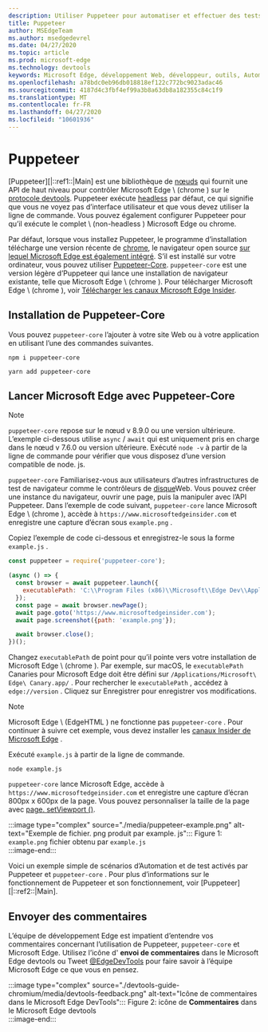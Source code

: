 ```yaml
---
description: Utiliser Puppeteer pour automatiser et effectuer des tests dans Microsoft Edge
title: Puppeteer
author: MSEdgeTeam
ms.author: msedgedevrel
ms.date: 04/27/2020
ms.topic: article
ms.prod: microsoft-edge
ms.technology: devtools
keywords: Microsoft Edge, développement Web, développeur, outils, Automation, test
ms.openlocfilehash: a78bdc0eb96db018818ef122c772bc9023adac46
ms.sourcegitcommit: 4187d4c3fbf4ef99a3b8a63db8a182355c84c1f9
ms.translationtype: MT
ms.contentlocale: fr-FR
ms.lasthandoff: 04/27/2020
ms.locfileid: "10601936"
---
```

# Puppeteer  

[Puppeteer][|::ref1::|Main] est une bibliothèque de [nœuds][NodejsMain] qui fournit une API de haut niveau pour contrôler Microsoft Edge \ (chrome \) sur le [protocole devtools][GithubChromedevtoolsProtocol].  Puppeteer exécute [headless][WikiHeadlessBrowser] par défaut, ce qui signifie que vous ne voyez pas d’interface utilisateur et que vous devez utiliser la ligne de commande.  Vous pouvez également configurer Puppeteer pour qu’il exécute le complet \ (non-headless \) Microsoft Edge ou chrome.  

Par défaut, lorsque vous installez Puppeteer, le programme d’installation télécharge une version récente de [chrome][ChromiumHome], le navigateur open source [sur lequel Microsoft Edge est également intégré][MicrosoftBlogsWindowsExperience20181206].  S’il est installé sur votre ordinateur, vous pouvez utiliser [Puppeteer-Core][PuppeteerApivscore].  `puppeteer-core` est une version légère d’Puppeteer qui lance une installation de navigateur existante, telle que Microsoft Edge \ (chrome \).  Pour télécharger Microsoft Edge \ (chrome \), voir [Télécharger les canaux Microsoft Edge Insider][MicrosoftedgeinsiderDownload].

## Installation de Puppeteer-Core  

Vous pouvez `puppeteer-core` l’ajouter à votre site Web ou à votre application en utilisant l’une des commandes suivantes.  

```shell
npm i puppeteer-core
```  

```shell
yarn add puppeteer-core
```  

## Lancer Microsoft Edge avec Puppeteer-Core  

> [!NOTE]
> `puppeteer-core` repose sur le nœud v 8.9.0 ou une version ultérieure.  L’exemple ci-dessous utilise `async` / `await` qui est uniquement pris en charge dans le nœud v 7.6.0 ou version ultérieure.  Exécuté `node -v` à partir de la ligne de commande pour vérifier que vous disposez d’une version compatible de node. js.  

`puppeteer-core` Familiarisez-vous aux utilisateurs d’autres infrastructures de test de navigateur comme le contrôleurs de [disque][WebDriverEdgehtmlMain]Web.  Vous pouvez créer une instance du navigateur, ouvrir une page, puis la manipuler avec l’API Puppeteer.  Dans l’exemple de code suivant, `puppeteer-core` lance Microsoft Edge \ (chrome \), accède à `https://www.microsoftedgeinsider.com` et enregistre une capture d’écran sous `example.png` .  

Copiez l’exemple de code ci-dessous et enregistrez-le sous la forme `example.js` .  

```javascript
const puppeteer = require('puppeteer-core');

(async () => {
  const browser = await puppeteer.launch({
    executablePath: 'C:\\Program Files (x86)\\Microsoft\\Edge Dev\\Application\\msedge.exe'
  });
  const page = await browser.newPage();
  await page.goto('https://www.microsoftedgeinsider.com');
  await page.screenshot({path: 'example.png'});

  await browser.close();
})();
```  

Changez `executablePath` de point pour qu’il pointe vers votre installation de Microsoft Edge \ (chrome \).  Par exemple, sur macOS, le `executablePath` Canaries pour Microsoft Edge doit être défini sur `/Applications/Microsoft\ Edge\ Canary.app/` .  Pour rechercher le `executablePath` , accédez à `edge://version` .  Cliquez sur Enregistrer pour enregistrer vos modifications.  

> [!NOTE]
> Microsoft Edge \ (EdgeHTML \) ne fonctionne pas `puppeteer-core` .  Pour continuer à suivre cet exemple, vous devez installer les [canaux Insider de Microsoft Edge][MicrosoftedgeinsiderDownload] .  

Exécuté `example.js` à partir de la ligne de commande.  

```shell
node example.js
```  

`puppeteer-core` lance Microsoft Edge, accède à `https://www.microsoftedgeinsider.com` et enregistre une capture d’écran 800px x 600px de la page.  Vous pouvez personnaliser la taille de la page avec [page. setViewport ()][PuppeteerApipagesetviewport].  

:::image type="complex" source="./media/puppeteer-example.png" alt-text="Exemple de fichier. png produit par example. js":::
   Figure 1: `example.png` fichier obtenu par `example.js`  
:::image-end:::  

<!--  
> ##### Figure 1  
> The `example.png` file produced by `example.js`  
> ![The example.png file produced by example.js](./media/puppeteer-example.png)  
-->  

Voici un exemple simple de scénarios d’Automation et de test activés par Puppeteer et `puppeteer-core` .  Pour plus d’informations sur le fonctionnement de Puppeteer et son fonctionnement, voir [Puppeteer][|::ref2::|Main].  

## Envoyer des commentaires  

L’équipe de développement Edge est impatient d’entendre vos commentaires concernant l’utilisation de Puppeteer, `puppeteer-core` et Microsoft Edge.  Utilisez l’icône d' **envoi de commentaires** dans le Microsoft Edge devtools ou Tweet [@EdgeDevTools][TwitterIntentTweetEdgedevtools] pour faire savoir à l’équipe Microsoft Edge ce que vous en pensez.  


:::image type="complex" source="./devtools-guide-chromium/media/devtools-feedback.png" alt-text="Icône de commentaires dans le Microsoft Edge DevTools":::
   Figure 2: icône de **Commentaires** dans le Microsoft Edge devtools  
:::image-end:::  

<!--  
> ##### Figure 2  
> The **Feedback** icon in the Microsoft Edge DevTools  
> ![The Feedback icon in the Microsoft Edge DevTools](./devtools-guide-chromium/media/devtools-feedback.png)  
-->  

<!--## See also  

*   [WebDriver (Chromium)][WebdriverChromiumMain]  
*   [WebDriver (EdgeHTML)][WebdriverEdgehtmlMain]  
*   [Chrome DevTools Protocol Viewer on GitHub][GithubChromedevtoolsProtocol]  
*   [Microsoft Edge: Making the web better through more open source collaboration on Microsoft Experience Blog][MicrosoftBlogsWindowsExperience20181206]  
*   [Download Microsoft Edge Insider Channels][MicrosoftedgeinsiderDownload]  
*   [Chromium on The Chromium Projects][ChromiumHome]  
*   [Node.js][NodejsMain]  
*   [Puppeteer][PuppeteerMain]  
*   [puppeteer vs. puppeteer-core][PuppeteerApivscore]  
*   [page.setViewport() on Puppeteer][PuppeteerApipagesetviewport]  
*   [Headless browser on Wikipedia][WikiHeadlessBrowser]  -->  

<!-- image links -->  

<!-- links -->  

[WebdriverChromiumMain]: ./webdriver-chromium.md "Web Driver (chrome)"  
[WebdriverEdgehtmlMain]: ./webdriver.md "WebDriver (EdgeHTML)"  

[GithubChromedevtoolsProtocol]: https://chromedevtools.github.io/devtools-protocol "Visionneuse de protocole chrome DevTools | GitHub"  

[MicrosoftBlogsWindowsExperience20181206]: https://blogs.windows.com/windowsexperience/2018/12/06/microsoft-edge-making-the-web-better-through-more-open-source-collaboration "Microsoft Edge: améliorer davantage le Web grâce à une collaboration plus ouverte sur le Web Blog sur l’interface Microsoft"  

[MicrosoftedgeinsiderDownload]: https://www.microsoftedgeinsider.com/download "Télécharger les canaux Microsoft Edge Insider"  

[ChromiumHome]: https://www.chromium.org/Home "Chrome | Projets de chrome"  

[NodejsMain]: https://nodejs.org "Node. js"  

[PuppeteerMain]: https://pptr.dev "Puppeteer"  
[PuppeteerApivscore]: https://pptr.dev/#?product=Puppeteer&version=v2.0.0&show=api-puppeteer-vs-puppeteer-core "Puppeteer et Puppeteer-Core | Puppeteer"  
[PuppeteerApipagesetviewport]: https://pptr.dev/#?product=Puppeteer&version=v2.0.0&show=api-pagesetviewportviewport "page. setViewport (fenêtre d’affichage) | Puppeteer"  

[TwitterIntentTweetEdgedevtools]: https://twitter.com/intent/tweet?text=@EdgeDevTools "@EdgeDevTools-publiez un tweet | Twitter"  

[WikiHeadlessBrowser]: https://en.wikipedia.org/wiki/Headless_browser "Navigateur headless | Wikipédia"  
